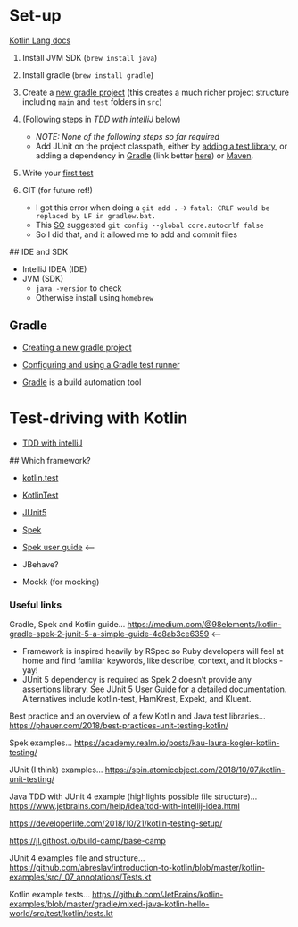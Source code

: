 # Set-up

[Kotlin Lang docs](https://kotlinlang.org/docs/reference/)

1. Install JVM SDK (`brew install java`)
2. Install gradle (`brew install gradle`)
3. Create a [new gradle project](https://www.jetbrains.com/help/idea/gradle.html#gradle_create_project) (this creates a much richer project structure including `main` and `test` folders in `src`)
4. (Following steps in _TDD with intelliJ_ below)
    - _NOTE: None of the following steps so far required_
    - Add JUnit on the project classpath, either by [adding a test library](https://www.jetbrains.com/help/idea/configuring-testing-libraries.html), or adding a dependency in [Gradle](https://www.jetbrains.com/help/idea/gradle.html) (link better [here](https://www.jetbrains.com/help/idea/gradle.html#gradle_source_sets)) or [Maven](https://www.jetbrains.com/help/idea/maven-support.html).

5. Write your [first test](https://www.jetbrains.com/help/idea/tdd-with-intellij-idea.html#102374cc)

6. GIT (for future ref!)
    - I got this error when doing a `git add .` -> `fatal: CRLF would be replaced by LF in gradlew.bat.`
    - This [SO](https://stackoverflow.com/questions/20168639/git-commit-get-fatal-error-fatal-crlf-would-be-replaced-by-lf-in) suggested `git config --global core.autocrlf false`
    - So I did that, and it allowed me to add and commit files 

## IDE and SDK

- IntelliJ IDEA (IDE)
- JVM (SDK)
  - `java -version` to check
  - Otherwise install using `homebrew`


## Gradle

- [Creating a new gradle project](https://www.jetbrains.com/help/idea/gradle.html#gradle_create_project)

- [Configuring and using a Gradle test runner](https://www.jetbrains.com/help/idea/gradle.html#configure_gradle_test_runner)

- [Gradle](https://docs.gradle.org/current/userguide/what_is_gradle.html) is a build automation tool


# Test-driving with Kotlin

- [TDD with intelliJ](https://www.jetbrains.com/help/idea/tdd-with-intellij-idea.html)

## Which framework?

- [kotlin.test](https://kotlinlang.org/api/latest/kotlin.test/index.html)
- [KotlinTest](https://github.com/kotlintest/kotlintest)
- [JUnit5]()
- [Spek](https://github.com/spekframework/spek)
- [Spek user guide](https://spekframework.github.io/spek/docs/latest/) <--
- JBehave?

- Mockk (for mocking)


### Useful links

Gradle, Spek and Kotlin guide... https://medium.com/@98elements/kotlin-gradle-spek-2-junit-5-a-simple-guide-4c8ab3ce6359 <--
- Framework is inspired heavily by RSpec so Ruby developers will feel at home and find familiar keywords, like describe, context, and it blocks - yay!
- JUnit 5 dependency is required as Spek 2 doesn’t provide any assertions library. See JUnit 5 User Guide for a detailed documentation. Alternatives include kotlin-test, HamKrest, Expekt, and Kluent.

Best practice and an overview of a few Kotlin and Java test libraries... https://phauer.com/2018/best-practices-unit-testing-kotlin/

Spek examples... https://academy.realm.io/posts/kau-laura-kogler-kotlin-testing/

JUnit (I think) examples... https://spin.atomicobject.com/2018/10/07/kotlin-unit-testing/

Java TDD with JUnit 4 example (highlights possible file structure)... https://www.jetbrains.com/help/idea/tdd-with-intellij-idea.html

https://developerlife.com/2018/10/21/kotlin-testing-setup/

https://jl.githost.io/build-camp/base-camp

JUnit 4 examples file and structure... https://github.com/abreslav/introduction-to-kotlin/blob/master/kotlin-examples/src/_07_annotations/Tests.kt

Kotlin example tests... https://github.com/JetBrains/kotlin-examples/blob/master/gradle/mixed-java-kotlin-hello-world/src/test/kotlin/tests.kt
